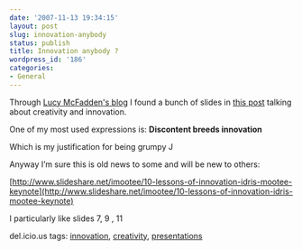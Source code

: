 ```yaml
---
date: '2007-11-13 19:34:15'
layout: post
slug: innovation-anybody
status: publish
title: Innovation anybody ?
wordpress_id: '186'
categories:
- General
---
```


Through [Lucy McFadden's blog](http://www.lucindigo.com) I found a bunch of slides in [this post](http://www.lucindigo.com/2007/11/13/in-the-mood-for-dinner-and-a-show/) talking about creativity and innovation.

One of my most used expressions is: **Discontent breeds innovation**

Which is my justification for being grumpy J 

Anyway I’m sure this is old news to some and will be new to others: 

[http://www.slideshare.net/imootee/10-lessons-of-innovation-idris-mootee-keynote](http://www.slideshare.net/imootee/10-lessons-of-innovation-idris-mootee-keynote)

I particularly like slides 7, 9 , 11

del.icio.us tags: [innovation](http://del.icio.us/popular/innovation), [creativity](http://del.icio.us/popular/creativity), [presentations](http://del.icio.us/popular/presentations)
